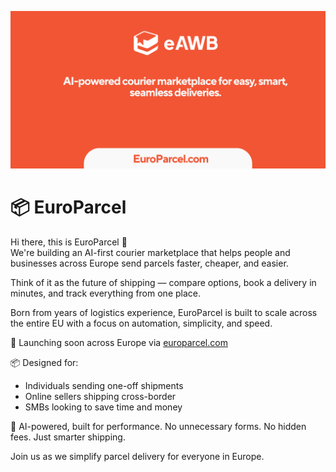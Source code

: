 <p align="center">
  <img src="europarcel.png" alt="EuroParcel" width="600" />
</p>

# 📦 EuroParcel

Hi there, this is EuroParcel 👋  
We're building an AI-first courier marketplace that helps people and businesses across Europe send parcels faster, cheaper, and easier.

Think of it as the future of shipping — compare options, book a delivery in minutes, and track everything from one place.

Born from years of logistics experience, EuroParcel is built to scale across the entire EU with a focus on automation, simplicity, and speed.

🚀 Launching soon across Europe via [europarcel.com](https://europarcel.com)

📦 Designed for:
- Individuals sending one-off shipments
- Online sellers shipping cross-border
- SMBs looking to save time and money

🤖 AI-powered, built for performance. No unnecessary forms. No hidden fees. Just smarter shipping.

Join us as we simplify parcel delivery for everyone in Europe.
